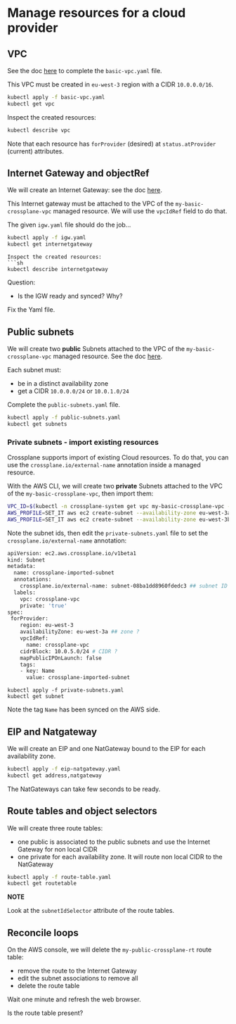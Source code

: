 # Manage resources for a cloud provider

## VPC

See the doc [here](https://doc.crds.dev/github.com/crossplane/provider-aws/ec2.aws.crossplane.io/VPC/v1beta1@v0.18.1) to complete the `basic-vpc.yaml` file.

This VPC must be created in `eu-west-3` region with a CIDR `10.0.0.0/16`.

```sh
kubectl apply -f basic-vpc.yaml
kubectl get vpc
```

Inspect the created resources:
```sh
kubectl describe vpc
```

Note that each resource has `forProvider` (desired) at `status.atProvider` (current) attributes.

## Internet Gateway and objectRef

We will create an Internet Gateway: see the doc [here](https://doc.crds.dev/github.com/crossplane/provider-aws/ec2.aws.crossplane.io/InternetGateway/v1beta1@v0.18.1).

This Internet gateway must be attached to the VPC of the `my-basic-crossplane-vpc` managed resource.
We will use the `vpcIdRef` field to do that.

The given `igw.yaml` file should do the job...

```sh
kubectl apply -f igw.yaml
kubectl get internetgateway
```

```
Inspect the created resources:
```sh
kubectl describe internetgateway
```

Question: 
* Is the IGW ready and synced? Why?

Fix the Yaml file.

## Public subnets

We will create two **public** Subnets attached to the VPC of the `my-basic-crossplane-vpc` managed resource. See the doc [here](https://doc.crds.dev/github.com/crossplane/provider-aws/ec2.aws.crossplane.io/Subnet/v1beta1@v0.18.1).

Each subnet must:
* be in a distinct availability zone
* get a CIDR `10.0.0.0/24` or `10.0.1.0/24`

Complete the `public-subnets.yaml` file.

```sh
kubectl apply -f public-subnets.yaml
kubectl get subnets
```

### Private subnets - import existing resources

Crossplane supports import of existing Cloud resources.
To do that, you can use the `crossplane.io/external-name` annotation inside a managed resource.

With the AWS CLI, we will create two **private** Subnets attached to the VPC of the `my-basic-crossplane-vpc`, then import them:
```sh
VPC_ID=$(kubectl -n crossplane-system get vpc my-basic-crossplane-vpc -o jsonpath='{.metadata.annotations.crossplane\.io/external-name}')
AWS_PROFILE=SET_IT aws ec2 create-subnet --availability-zone eu-west-3a --cidr-block 10.0.2.0/24 --vpc-id "${VPC_ID}" --region eu-west-3
AWS_PROFILE=SET_IT aws ec2 create-subnet --availability-zone eu-west-3b --cidr-block 10.0.3.0/24 --vpc-id "${VPC_ID}" --region eu-west-3
```

Note the subnet ids, then edit the `private-subnets.yaml` file to set the `crossplane.io/external-name` annotation:

```sh
apiVersion: ec2.aws.crossplane.io/v1beta1
kind: Subnet
metadata:
  name: crossplane-imported-subnet
  annotations:
    crossplane.io/external-name: subnet-08ba1dd8960fdedc3 ## subnet ID ??
  labels:
    vpc: crossplane-vpc
    private: 'true'
spec:
 forProvider:
    region: eu-west-3
    availabilityZone: eu-west-3a ## zone ?
    vpcIdRef:
      name: crossplane-vpc
    cidrBlock: 10.0.5.0/24 # CIDR ?
    mapPublicIPOnLaunch: false
    tags:
    - key: Name
      value: crossplane-imported-subnet
```

```
kubectl apply -f private-subnets.yaml
kubectl get subnet 
```

Note the tag `Name` has been synced on the AWS side.
## EIP and Natgateway

We will create an EIP and one NatGateway bound to the EIP for each availability zone.

```sh
kubectl apply -f eip-natgateway.yaml
kubectl get address,natgateway
```

The NatGateways can take few seconds to be ready.

## Route tables and object selectors

We will create three route tables:
* one public is associated to the public subnets and use the Internet Gateway for non local CIDR
* one private for each availability zone. It will route non local CIDR to the NatGateway

```sh
kubectl apply -f route-table.yaml
kubectl get routetable
```

**NOTE**

Look at the `subnetIdSelector` attribute of the route tables.

## Reconcile loops

On the AWS console, we will delete the `my-public-crossplane-rt` route table:
* remove the route to the Internet Gateway
* edit the subnet associations to remove all
* delete the route table

Wait one minute and refresh the web browser.

Is the route table present?

